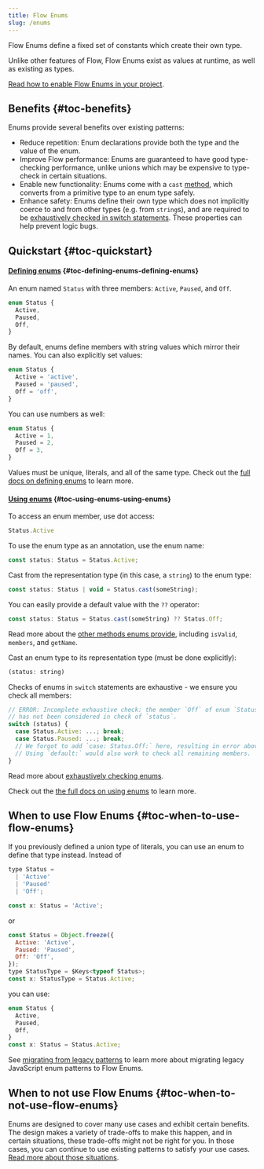 ```yaml
---
title: Flow Enums
slug: /enums
---
```


Flow Enums define a fixed set of constants which create their own type.

Unlike other features of Flow, Flow Enums exist as values at runtime, as well as existing as types.

[Read how to enable Flow Enums in your project](./enabling-enums/).


## Benefits {#toc-benefits}
Enums provide several benefits over existing patterns:

* Reduce repetition: Enum declarations provide both the type and the value of the enum.
* Improve Flow performance: Enums are guaranteed to have good type-checking performance,
  unlike unions which may be expensive to type-check in certain situations.
* Enable new functionality: Enums come with a `cast` [method](./using-enums/#toc-methods), which converts from a primitive type to an enum type safely.
* Enhance safety: Enums define their own type which does not implicitly coerce to and from other types (e.g. from `string`s),
  and are required to be [exhaustively checked in switch statements](./using-enums/#toc-exhaustively-checking-enums-with-a-switch). These properties can help prevent logic bugs.


## Quickstart {#toc-quickstart}

#### [Defining enums](./defining-enums) {#toc-defining-enums-defining-enums}
An enum named `Status` with three members: `Active`, `Paused`, and `Off`.

```js
enum Status {
  Active,
  Paused,
  Off,
}
```
By default, enums define members with string values which mirror their names. You can also explicitly set values:
```js
enum Status {
  Active = 'active',
  Paused = 'paused',
  Off = 'off',
}
```
You can use numbers as well:
```js
enum Status {
  Active = 1,
  Paused = 2,
  Off = 3,
}
```
Values must be unique, literals, and all of the same type. Check out the [full docs on defining enums](./defining-enums/) to learn more.


#### [Using enums](./using-enums/) {#toc-using-enums-using-enums}
To access an enum member, use dot access:

```js
Status.Active
```
To use the enum type as an annotation, use the enum name:

```js
const status: Status = Status.Active;
```
Cast from the representation type (in this case, a `string`) to the enum type:

```js
const status: Status | void = Status.cast(someString);
```
You can easily provide a default value with the `??` operator:

```js
const status: Status = Status.cast(someString) ?? Status.Off;
```
Read more about the  [other methods enums provide](./using-enums/#toc-methods), including `isValid`, `members`, and `getName`.

Cast an enum type to its representation type (must be done explicitly):

```js
(status: string)
```
Checks of enums in `switch` statements are exhaustive - we ensure you check all members:
```js
// ERROR: Incomplete exhaustive check: the member `Off` of enum `Status`
// has not been considered in check of `status`.
switch (status) {
  case Status.Active: ...; break;
  case Status.Paused: ...; break;
  // We forgot to add `case: Status.Off:` here, resulting in error above.
  // Using `default:` would also work to check all remaining members.
}
```
Read more about [exhaustively checking enums](./using-enums/#toc-exhaustively-checking-enums-with-a-switch).

Check out the [the full docs on using enums](./using-enums/) to learn more.


## When to use Flow Enums {#toc-when-to-use-flow-enums}
If you previously defined a union type of literals, you can use an enum to define that type instead. Instead of

```js
type Status =
  | 'Active'
  | 'Paused'
  | 'Off';

const x: Status = 'Active';
```

or
```js
const Status = Object.freeze({
  Active: 'Active',
  Paused: 'Paused',
  Off: 'Off',
});
type StatusType = $Keys<typeof Status>;
const x: StatusType = Status.Active;
```

you can use:
```js
enum Status {
  Active,
  Paused,
  Off,
}
const x: Status = Status.Active;
```

See [migrating from legacy patterns](./migrating-legacy-patterns) to learn more about migrating legacy JavaScript enum patterns to Flow Enums.


## When to not use Flow Enums {#toc-when-to-not-use-flow-enums}
Enums are designed to cover many use cases and exhibit certain benefits. The design makes a variety of trade-offs to make this happen, and in certain situations,
these trade-offs might not be right for you. In those cases, you can continue to use existing patterns to satisfy your use cases.
[Read more about those situations](./using-enums/#toc-when-to-not-use-enums).
